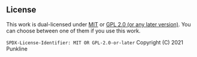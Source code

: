## License

This work is dual-licensed under [MIT][MIT] or [GPL 2.0 (or any later version)][GPL].
You can choose between one of them if you use this work.

`SPDX-License-Identifier: MIT OR GPL-2.0-or-later`
Copyright (C) 2021 Punkline

[MIT]: /LICENSE.MIT.txt
[GPL]: /LICENSE.GPL2.txt
